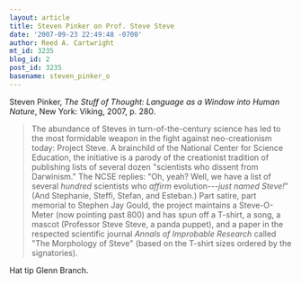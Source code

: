 ```yaml
---
layout: article
title: Steven Pinker on Prof. Steve Steve
date: '2007-09-23 22:49:48 -0700'
author: Reed A. Cartwright
mt_id: 3235
blog_id: 2
post_id: 3235
basename: steven_pinker_o
---
```

Steven Pinker, _The Stuff of Thought:  Language as a Window into Human Nature_, New York:  Viking, 2007, p. 280.

> The abundance of Steves in turn-of-the-century science has led to the most formidable weapon in the fight against neo-creationism today:  Project Steve.  A brainchild of the National Center for Science Education, the initiative is a parody of the creationist tradition of publishing lists of several dozen "scientists who dissent from Darwinism."  The NCSE replies:  "Oh, yeah?  Well, we have a list of several _hundred_ scientists who _affirm_ evolution---_just named Steve!_"  (And Stephanie, Steffi, Stefan, and Esteban.)  Part satire, part memorial to Stephen Jay Gould, the project maintains a Steve-O-Meter (now pointing past 800) and has spun off a T-shirt, a song, a mascot (Professor Steve Steve, a panda puppet), and a paper in the respected scientific journal _Annals of Improbable Research_ called "The Morphology of Steve" (based on the T-shirt sizes ordered by the signatories).

Hat tip Glenn Branch.
